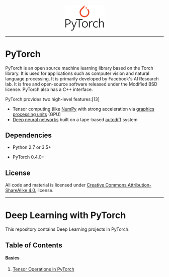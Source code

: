<p align="center"><img width="25%" src="PyTorch logo.png" /></p>

--------------------------------------------------------------------------------             

# **PyTorch**

PyTorch is an open source machine learning library based on the Torch library. It is used for applications such as computer vision and natural language processing. It is primarily developed by Facebook's AI Research lab. It is free and open-source software released under the Modified BSD license. PyTorch also has a C++ interface.

PyTorch provides two high-level features:[13]

  - Tensor computing (like [NumPy](https://en.wikipedia.org/wiki/NumPy) with strong acceleration via [graphics processing units](https://en.wikipedia.org/wiki/Graphics_processing_unit) (GPU)
  - [Deep neural networks](https://en.wikipedia.org/wiki/Deep_learning#Deep_neural_networks) built on a tape-based [autodiff](https://en.wikipedia.org/wiki/Automatic_differentiation) system
  
 
## **Dependencies**

- Python 2.7 or 3.5+

- PyTorch 0.4.0+

## **License**

All code and material is licensed under [Creative Commons Attribution-ShareAlike 4.0.]( https://creativecommons.org/licenses/by-sa/4.0/) license.


--------------------------------------------------------------------------------             

# Deep Learning with PyTorch


This repository contains Deep Learning projects in PyTorch.


## **Table of Contents**


#### **Basics**

1. [Tensor Operations in PyTorch](https://github.com/pb111/Deep-Learning-with-PyTorch/blob/master/Tensor_operations_in_pytorch.ipynb)


